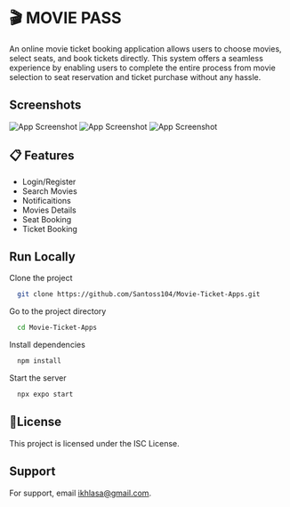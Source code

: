 
# 🎬 MOVIE PASS

An online movie ticket booking application allows users to choose movies, select seats, and book tickets directly. This system offers a seamless experience by enabling users to complete the entire process from movie selection to seat reservation and ticket purchase without any hassle.







## Screenshots

![App Screenshot](assets/screenshot/1.jpg) ![App Screenshot](assets/screenshot/2.jpg) ![App Screenshot](assets/screenshot/3.jpg)



## 📋 Features

- Login/Register
- Search Movies
- Notificaitions
- Movies Details
- Seat Booking
- Ticket Booking


## Run Locally

Clone the project

```bash
  git clone https://github.com/Santoss104/Movie-Ticket-Apps.git
```

Go to the project directory

```bash
  cd Movie-Ticket-Apps
```

Install dependencies

```bash
  npm install
```

Start the server

```bash
  npx expo start
```


## 📝License

This project is licensed under the ISC License.


## Support

For support, email ikhlasa@gmail.com.

